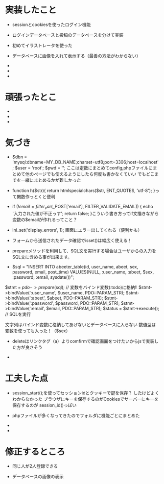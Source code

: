 # 実装したこと
- sessionとcookiesを使ったログイン機能

- ログインデータベースと投稿のデータベースを分けて実装

- 初めてイラストレータを使った

- データベースに画像を入れて表示する（最善の方法がわからない）

- 

- 

- 

# 頑張ったとこ
- 

- 

- 


# 気づき
- $dbn = 'mysql:dbname=MY_DB_NAME;charset=utf8;port=3306;host=localhost';
  $user = 'root';
  $pwd = '';
  ここは定数にまとめてconfig,phpファイルにまとめて他のページでも使えるようにしたら何度も書かなくていい
  でもどこまでを一緒にまとめるかが難しかった

- function h($str){
  return htmlspecialchars($str, ENT_QUOTES, 'utf-8');
  }って関数作っとくと便利

- if (!$email = filter_var($_POST['email'], FILTER_VALIDATE_EMAIL)) {
  echo '入力された値が不正っす';
  return false;
  }こういう書き方ってif文描きながら変数の$emailが作れるってこと？

- ini_set('display_errors', 1);
  画面にエラー出してくれる（便利かも）

- フォームから送信されたデータ確認でisset()は幅広く使える！

- prepareメソッドを利用して、SQL文を実行する場合はユーザからの入力を
  SQL文に含める事が出来ます。

-   $sql = "INSERT INTO abeeter_table(id, user_name, abeet, sex, password, email, post_time) 
  VALUES(NULL, :user_name, :abeet, $sex, :password, :email, sysdate())";

  $stmt = $pdo->prepare($sql);
  // 変数をバインド変数(:todo)に格納!!
  $stmt->bindValue(':user_name', $user_name, PDO::PARAM_STR);
  $stmt->bindValue(':abeet', $abeet, PDO::PARAM_STR);
  $stmt->bindValue(':password', $password, PDO::PARAM_STR);
  $stmt->bindValue(':email', $email, PDO::PARAM_STR);
  $status = $stmt->execute(); // SQLを実行

  文字列はバインド変数に格納してあげないとデータベースに入らない
  数値型は変数を使っても入った！（$sex）

- deleteはリンクタグ（a）よりcomfirmで確認画面をつけたいからjsで実装した方が良さそう

- 




# 工夫した点
- session_start();を使ってセッションidとクッキーで鍵を保存？
  したけどよくわからなかった
  ブラウザにキーを保存するのがCookiesでサーバーにキーを保存するのが
  session_id()っぽい

- phpファイルが多くなってきたのでフォルダに機能ごとにまとめた
- 
- 





# 修正するところ
- 同じ人が2人登録できる

- データベースの画像の表示